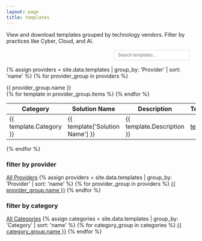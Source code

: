 ```yaml
---
layout: page
title: templates
---
```


<style>
.articles-layout table th:nth-child(1),
.articles-layout table td:nth-child(1) {
  width: 14%;
}
.articles-layout table th:nth-child(2),
.articles-layout table td:nth-child(2) {
  width: 28%;
}
.articles-layout table th:nth-child(3),
.articles-layout table td:nth-child(3) {
  width: 40%;
}
.articles-layout table th:nth-child(4),
.articles-layout table td:nth-child(4) {
  width: 10%;
}
.articles-layout table th:nth-child(5),
.articles-layout table td:nth-child(5) {
  width: 8%;
}
</style>

<div class="articles-layout">
<div class="articles-main-content" markdown="1">

View and download templates grouped by technology vendors. Filter by practices like Cyber, Cloud, and AI.

<div style="margin: 1rem 0; display: flex; justify-content: space-between; align-items: center;">
  <div></div>
  <div style="display: flex; align-items: center; gap: 1rem;">
    <div style="width: 200px; padding-right: 1rem;">
      <input type="text" id="search-input" placeholder="Search templates..." style="width: 100%; padding: 0.35rem 0.5rem; border: 1px solid #ddd; border-radius: 3px; font-size: 0.85em;">
    </div>
    <div id="filter-status" style="display: none; text-align: right; font-size: 0.85em; white-space: nowrap;">
      <span style="font-weight: 500; color: #333; padding-right: 0.25rem;">Active Filters:</span> <span id="active-filters"></span>
      <button id="clear-filters" style="margin-left: 1rem; padding: 0.25rem 0.5rem; background: transparent; color: #c00; border: none; border-radius: 3px; cursor: pointer; text-decoration: underline; font-size: 0.85em;">Clear All Filters</button>
    </div>
  </div>
</div>

<div id="no-match-message" style="margin: 1rem 0; padding: 0; text-align: center; color: #555; font-size: 1em; display: none;">
  No templates match the selected filter criteria.
</div>

{% assign providers = site.data.templates | group_by: 'Provider' | sort: 'name' %}
{% for provider_group in providers %}
  <div class="provider-heading">{{ provider_group.name }}</div>
  <table>
    <thead>
      <tr>
        <th>Category</th>
        <th>Solution Name</th>
        <th>Description</th>
        <th>Templates</th>
        <th>Status</th>
      </tr>
    </thead>
    <tbody>
      {% for template in provider_group.items %}
      <tr>
        <td>{{ template.Category }}</td>
        <td>{{ template['Solution Name'] }}</td>
        <td>{{ template.Description }}</td>
        <td><a href="{{ template['Templates'] }}" target="_blank">templates</a></td>
        <td>{{ template.Status }}</td>
      </tr>
      {% endfor %}
    </tbody>
  </table>
{% endfor %}

</div>

<div class="articles-sidebar">
  <div class="sidebar-section">
    <h3>filter by provider</h3>
    <div class="related-links-list">
      <a href="#" class="year-filter-link provider-filter" data-provider="all">All Providers</a>
      {% assign providers = site.data.templates | group_by: 'Provider' | sort: 'name' %}
      {% for provider_group in providers %}
      <a href="#" class="year-filter-link provider-filter" data-provider="{{ provider_group.name }}">{{ provider_group.name }}</a>
      {% endfor %}
    </div>
  </div>
  
  <div class="sidebar-section">
    <h3>filter by category</h3>
    <div class="related-links-list">
      <a href="#" class="year-filter-link category-filter" data-category="all">All Categories</a>
      {% assign categories = site.data.templates | group_by: 'Category' | sort: 'name' %}
      {% for category_group in categories %}
      <a href="#" class="year-filter-link category-filter" data-category="{{ category_group.name }}">{{ category_group.name }}</a>
      {% endfor %}
    </div>
  </div>
</div>
</div>

<script>
document.addEventListener('DOMContentLoaded', function() {
  const providerFilters = document.querySelectorAll('.provider-filter');
  const categoryFilters = document.querySelectorAll('.category-filter');
  const providerSections = document.querySelectorAll('.provider-heading, table');
  const searchInput = document.getElementById('search-input');
  
  let selectedProvider = 'all';
  let selectedCategory = 'all';
  let searchTerm = '';
  
  // Set default active filters
  const allProviderFilter = document.querySelector('.provider-filter[data-provider="all"]');
  const allCategoryFilter = document.querySelector('.category-filter[data-category="all"]');
  if (allProviderFilter) allProviderFilter.classList.add('active');
  if (allCategoryFilter) allCategoryFilter.classList.add('active');
  
  // Provider filter functionality
  providerFilters.forEach(filter => {
    filter.addEventListener('click', function(e) {
      e.preventDefault();
      
      providerFilters.forEach(f => f.classList.remove('active'));
      this.classList.add('active');
      selectedProvider = this.getAttribute('data-provider');
      applyFilters();
    });
  });
  
  // Category filter functionality
  categoryFilters.forEach(filter => {
    filter.addEventListener('click', function(e) {
      e.preventDefault();
      
      categoryFilters.forEach(f => f.classList.remove('active'));
      this.classList.add('active');
      selectedCategory = this.getAttribute('data-category');
      applyFilters();
    });
  });
  
  // Search functionality
  searchInput.addEventListener('input', function() {
    searchTerm = this.value.toLowerCase().trim();
    applyFilters();
  });
  
  function applyFilters() {
    providerSections.forEach(section => {
      const isProviderHeading = section.classList.contains('provider-heading');
      const isTable = section.tagName === 'TABLE';
      
      if (isProviderHeading) {
        const providerName = section.textContent.trim();
        const showProvider = selectedProvider === 'all' || providerName === selectedProvider;
        
        if (showProvider) {
          // Check if table should be shown based on category filter
          const table = section.nextElementSibling;
          if (table && table.tagName === 'TABLE') {
            if (selectedCategory === 'all') {
              // Check if table has any rows matching the search term
              const rows = table.querySelectorAll('tbody tr');
              let hasMatchingRows = false;
              rows.forEach(row => {
                let searchMatch = true;
                if (searchTerm) {
                  const rowText = row.textContent.toLowerCase();
                  searchMatch = rowText.includes(searchTerm);
                }
                
                if (searchMatch) {
                  row.style.display = 'table-row';
                  hasMatchingRows = true;
                } else {
                  row.style.display = 'none';
                }
              });
              
              if (hasMatchingRows) {
                section.style.display = '';
                table.style.display = '';
              } else {
                section.style.display = 'none';
                table.style.display = 'none';
              }
            } else {
              // Check if table has any rows matching the category and search term
              const rows = table.querySelectorAll('tbody tr');
              let hasMatchingRows = false;
              rows.forEach(row => {
                const categoryCell = row.children[0]; // First column is category
                const categoryMatch = selectedCategory === 'all' || (categoryCell && categoryCell.textContent.trim() === selectedCategory);
                
                // Search across all text content in the row
                let searchMatch = true;
                if (searchTerm) {
                  const rowText = row.textContent.toLowerCase();
                  searchMatch = rowText.includes(searchTerm);
                }
                
                if (categoryMatch && searchMatch) {
                  row.style.display = 'table-row';
                  hasMatchingRows = true;
                } else {
                  row.style.display = 'none';
                }
              });
              // Only show provider heading and table if there are matching rows
              if (hasMatchingRows) {
                section.style.display = '';
                table.style.display = '';
              } else {
                section.style.display = 'none';
                table.style.display = 'none';
              }
            }
          }
        } else {
          section.style.display = 'none';
          if (section.nextElementSibling && section.nextElementSibling.tagName === 'TABLE') {
            section.nextElementSibling.style.display = 'none';
          }
        }
      }
    });
    
    updateFilterStatus();
    checkForNoMatches();
  }
  
  function updateFilterStatus() {
    const filterStatus = document.getElementById('filter-status');
    const activeFilters = document.getElementById('active-filters');
    
    const filters = [];
    if (selectedProvider !== 'all') {
      filters.push(`<span style="color: #c00;">Provider:</span> ${selectedProvider}`);
    }
    if (selectedCategory !== 'all') {
      filters.push(`<span style="color: #c00;">Category:</span> ${selectedCategory}`);
    }
    if (searchTerm !== '') {
      filters.push(`<span style="color: #c00;">Search:</span> ${searchTerm}`);
    }
    
    if (filters.length > 0) {
      activeFilters.innerHTML = filters.join(', ');
      filterStatus.style.display = 'block';
    } else {
      filterStatus.style.display = 'none';
    }
  }
  
  function checkForNoMatches() {
    const noMatchMessage = document.getElementById('no-match-message');
    const visibleProviderHeadings = document.querySelectorAll('.provider-heading[style="display: block"], .provider-heading:not([style*="display: none"])');
    
    // Check if any provider sections are actually visible and have content
    let hasVisibleContent = false;
    visibleProviderHeadings.forEach(heading => {
      if (heading.style.display !== 'none') {
        const table = heading.nextElementSibling;
        if (table && table.tagName === 'TABLE' && table.style.display !== 'none') {
          const visibleRows = table.querySelectorAll('tbody tr:not([style*="display: none"])');
          if (visibleRows.length > 0) {
            hasVisibleContent = true;
          }
        }
      }
    });
    
    if (!hasVisibleContent && (selectedProvider !== 'all' || selectedCategory !== 'all' || searchTerm !== '')) {
      noMatchMessage.style.display = 'block';
    } else {
      noMatchMessage.style.display = 'none';
    }
  }
  
  // Clear filters functionality
  document.getElementById('clear-filters').addEventListener('click', function() {
    selectedProvider = 'all';
    selectedCategory = 'all';
    searchTerm = '';
    searchInput.value = '';
    
    // Reset filter link states
    providerFilters.forEach(f => f.classList.remove('active'));
    categoryFilters.forEach(f => f.classList.remove('active'));
    
    const allProviderFilter = document.querySelector('.provider-filter[data-provider="all"]');
    const allCategoryFilter = document.querySelector('.category-filter[data-category="all"]');
    if (allProviderFilter) allProviderFilter.classList.add('active');
    if (allCategoryFilter) allCategoryFilter.classList.add('active');
    
    applyFilters();
  });
});
</script>